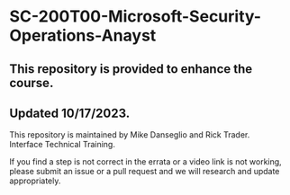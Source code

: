 # SC-200T00-Microsoft-Security-Operations-Anayst
 
## This repository is provided to enhance the course.
## Updated 10/17/2023.

This repository is maintained by Mike Danseglio and Rick Trader.<br>
Interface Technical Training.<br>

If you find a step is not correct in the errata or a video link is not working, please submit an issue or a pull request and we will research and update appropriately.<br>
